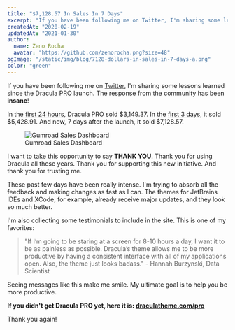 ```yaml
---
title: "$7,128.57 In Sales In 7 Days"
excerpt: "If you have been following me on Twitter, I'm sharing some lessons learned since the Dracula PRO launch. The response from the community has been insane!"
createdAt: "2020-02-19"
updatedAt: "2021-01-30"
author:
  name: Zeno Rocha
  avatar: "https://github.com/zenorocha.png?size=48"
ogImage: "/static/img/blog/7128-dollars-in-sales-in-7-days-a.png"
color: "green"
---
```


If you have been following me on [Twitter](https://twitter.com/zenorocha), I'm sharing some lessons learned since the Dracula PRO launch. The response from the community has been **insane**!

In the [first 24 hours](https://twitter.com/zenorocha/status/1227622330731335686), Dracula PRO sold $3,149.37. In the [first 3 days](https://twitter.com/zenorocha/status/1228353130267475969), it sold $5,428.91. And now, 7 days after the launch, it sold $7,128.57.

<figure>
  <img src="/static/img/blog/7128-dollars-in-sales-in-7-days-a.png" alt="Gumroad Sales Dashboard" />
  <figcaption>Gumroad Sales Dashboard</figcaption>
</figure>

I want to take this opportunity to say **THANK YOU**. Thank you for using Dracula all these years. Thank you for supporting this new initiative. And thank you for trusting me.

These past few days have been really intense. I'm trying to absorb all the feedback and making changes as fast as I can. The themes for JetBrains IDEs and XCode, for example, already receive major updates, and they look so much better.

I'm also collecting some testimonials to include in the site. This is one of my favorites:

> "If I’m going to be staring at a screen for 8-10 hours a day, I want it to be as painless as possible. Dracula’s theme allows me to be more productive by having a consistent interface with all of my applications open. Also, the theme just looks badass."  - Hannah Burzynski, Data Scientist

Seeing messages like this make me smile. My ultimate goal is to help you be more productive.

**If you didn't get Dracula PRO yet, here it is: [draculatheme.com/pro](/pro)**

Thank you again!
